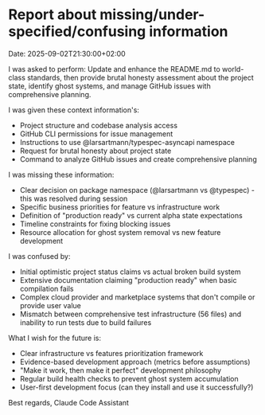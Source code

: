 # Report about missing/under-specified/confusing information

Date: 2025-09-02T21:30:00+02:00

I was asked to perform:
Update and enhance the README.md to world-class standards, then provide brutal honesty assessment about the project state, identify ghost systems, and manage GitHub issues with comprehensive planning.

I was given these context information's:
- Project structure and codebase analysis access
- GitHub CLI permissions for issue management  
- Instructions to use @larsartmann/typespec-asyncapi namespace
- Request for brutal honesty about project state
- Command to analyze GitHub issues and create comprehensive planning

I was missing these information:
- Clear decision on package namespace (@larsartmann vs @typespec) - this was resolved during session
- Specific business priorities for feature vs infrastructure work
- Definition of "production ready" vs current alpha state expectations
- Timeline constraints for fixing blocking issues
- Resource allocation for ghost system removal vs new feature development

I was confused by:
- Initial optimistic project status claims vs actual broken build system
- Extensive documentation claiming "production ready" when basic compilation fails
- Complex cloud provider and marketplace systems that don't compile or provide user value
- Mismatch between comprehensive test infrastructure (56 files) and inability to run tests due to build failures

What I wish for the future is:
- Clear infrastructure vs features prioritization framework
- Evidence-based development approach (metrics before assumptions)
- "Make it work, then make it perfect" development philosophy
- Regular build health checks to prevent ghost system accumulation
- User-first development focus (can they install and use it successfully?)

Best regards,
Claude Code Assistant